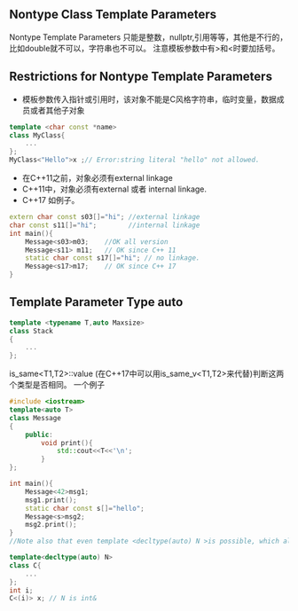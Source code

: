 ## Nontype Class Template Parameters
Nontype Template Parameters 只能是整数，nullptr,引用等等，其他是不行的，比如double就不可以，字符串也不可以。
注意模板参数中有>和<时要加括号。
## Restrictions for Nontype Template Parameters
* 模板参数传入指针或引用时，该对象不能是C风格字符串，临时变量，数据成员或者其他子对象
```cpp
template <char const *name>
class MyClass{
    ...
};
MyClass<"Hello">x ;// Error:string literal "hello" not allowed.
```
* 在C++11之前，对象必须有external linkage 
* C++11中，对象必须有external 或者 internal linkage.
* C++17 如例子。
```cpp
extern char const s03[]="hi"; //external linkage 
char const s11[]="hi";        //internal linkage 
int main(){
    Message<s03>m03;    //OK all version
    Message<s11> m11;   // OK since C++ 11
    static char const s17[]="hi"; // no linkage.
    Message<s17>m17;    // OK since C++ 17
}
```


## Template Parameter Type auto 
```cpp
template <typename T,auto Maxsize>
class Stack
{
    ...
};
```
is_same<T1,T2>::value (在C++17中可以用is_same_v<T1,T2>来代替)判断这两个类型是否相同。
一个例子
```cpp
#include <iostream>
template<auto T>
class Message
{
    public:
        void print(){
            std::cout<<T<<'\n';
        }
};

int main(){
    Message<42>msg1;
    msg1.print();
    static char const s[]="hello";
    Message<s>msg2;
    msg2.print();
}
//Note also that even template <decltype(auto) N >is possible, which allows instantiation of N as a reference

template<decltype(auto) N>
class C{
    ...
};
int i;
C<(i)> x; // N is int&
```
